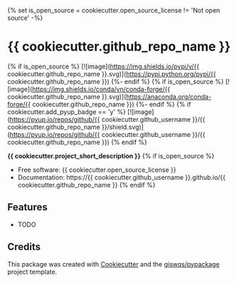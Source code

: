{% set is_open_source = cookiecutter.open_source_license != 'Not open source' -%}

# {{ cookiecutter.github_repo_name }}

{% if is_open_source %}
[![image](https://img.shields.io/pypi/v/{{ cookiecutter.github_repo_name }}.svg)](https://pypi.python.org/pypi/{{ cookiecutter.github_repo_name }})
{%- endif %}
{% if is_open_source %}
[![image](https://img.shields.io/conda/vn/conda-forge/{{ cookiecutter.github_repo_name }}.svg)](https://anaconda.org/conda-forge/{{ cookiecutter.github_repo_name }})
{%- endif %}
{% if cookiecutter.add_pyup_badge == 'y' %}
[![image](https://pyup.io/repos/github/{{ cookiecutter.github_username }}/{{ cookiecutter.github_repo_name }}/shield.svg)](https://pyup.io/repos/github/{{ cookiecutter.github_username }}/{{ cookiecutter.github_repo_name }})
{% endif %}

**{{ cookiecutter.project_short_description }}**
{% if is_open_source %}

-   Free software: {{ cookiecutter.open_source_license }}
-   Documentation: https://{{ cookiecutter.github_username }}.github.io/{{ cookiecutter.github_repo_name }}
    {% endif %}

## Features

-   TODO

## Credits

This package was created with [Cookiecutter](https://github.com/cookiecutter/cookiecutter) and the [giswqs/pypackage](https://github.com/giswqs/pypackage) project template.
